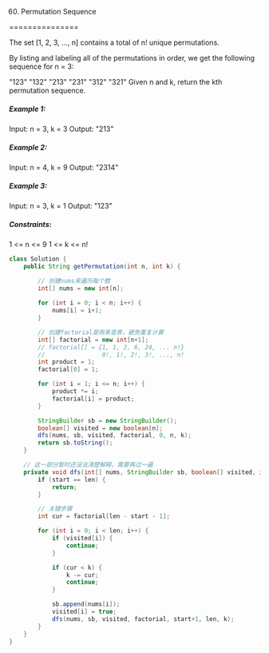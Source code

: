 60. Permutation Sequence

===============

The set [1, 2, 3, ..., n] contains a total of n! unique permutations.

By listing and labeling all of the permutations in order, we get the following sequence for n = 3:

"123"
"132"
"213"
"231"
"312"
"321"
Given n and k, return the kth permutation sequence.

##### Example 1:

Input: n = 3, k = 3
Output: "213"

##### Example 2:

Input: n = 4, k = 9
Output: "2314"

##### Example 3:

Input: n = 3, k = 1
Output: "123"

##### Constraints:

1 <= n <= 9
1 <= k <= n!

```java
class Solution {
    public String getPermutation(int n, int k) {

        // 创建nums来遍历每个数
        int[] nums = new int[n];
        
        for (int i = 0; i < n; i++) {
            nums[i] = i+1;
        }

        // 创建factorial是用来查表，避免重复计算
        int[] factorial = new int[n+1];
        // factorial[] = {1, 1, 2, 6, 24, ... n!}
        //                0!, 1!, 2!, 3!, ..., n!
        int product = 1;
        factorial[0] = 1;

        for (int i = 1; i <= n; i++) {
            product *= i;
            factorial[i] = product;
        }

        StringBuilder sb = new StringBuilder();
        boolean[] visited = new boolean[n];
        dfs(nums, sb, visited, factorial, 0, n, k);
        return sb.toString();
    }

    // 这一部分暂时还没法清楚解释，需要再过一遍
    private void dfs(int[] nums, StringBuilder sb, boolean[] visited, int[] factorial, int start, int len, int k) {
        if (start == len) {
            return;
        }

        // 关键步骤
        int cur = factorial[len - start - 1];

        for (int i = 0; i < len; i++) {
            if (visited[i]) {
                continue;
            }

            if (cur < k) {
                k -= cur;
                continue;
            }

            sb.append(nums[i]);
            visited[i] = true;
            dfs(nums, sb, visited, factorial, start+1, len, k);
        }
    }
}
```

